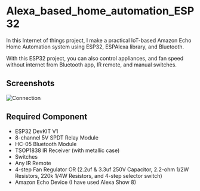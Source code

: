 
# Alexa_based_home_automation_ESP32

In this Internet of things project, I make a practical IoT-based Amazon Echo Home Automation system using ESP32, ESPAlexa library, and Bluetooth.

With this ESP32 project, you can also control appliances, and fan speed without internet from Bluetooth app, IR remote, and manual switches.


## Screenshots

![Connection](https://github.com/SachinRawat-account/Alexa_Based_Home_Automation_ESP32/assets/117103811/45d25b21-0b83-4cbf-a33c-c13268902804)




## Required Component

* ESP32 DevKIT V1 
* 8-channel 5V SPDT Relay Module 
* HC-05 Bluetooth Module
* TSOP1838 IR Receiver (with metallic case) 
* Switches
* Any IR Remote
* 4-step Fan Regulator OR (2.2uf & 3.3uf 250V Capacitor, 2.2-ohm 1/2W Resistors, 220k 1/4W Resistors, and 4-step selector switch)
* Amazon Echo Device (I have used Alexa Show 8)


